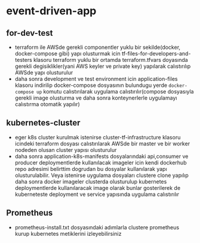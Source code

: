 # event-driven-app
## for-dev-test
- terraform ile AWSde gerekli componentler yuklu bir sekilde(docker, docker-compose gibi) yapı olusturmak icin tf-files-for-developers-and-testers klasoru terraform yuklu bir ortamda terraform.tfvars doyasında gerekli degisiklikler(yani AWS keyler ve private key) yapılarak calıstırılıp AWSde yapı olusturulur
- daha sonra development ve test environment icin application-files klasoru indirilip docker-compose dosyasının bulundugu yerde `docker-compose up` komutu calıstırılarak uygulama calıstırılır(compose dosyasıyla gerekli image olusturma ve daha sonra konteynerlerle uygulamayı calıstırma otomatik yapılır)

## kubernetes-cluster
- eger k8s cluster kurulmak istenirse cluster-tf-infrastructure klasoru icindeki terraform dosyası calıstırılarak AWSde bir master ve bir worker nodeden olusan cluster yapısı olusturulur
- daha sonra application-k8s-manifests dosyalarındaki api,consumer ve producer deploymentlerde kullanılacak imageler icin kendi dockerhub repo adresimi belirttim dogrudan bu dosyalar kullanılarak yapı olusturulabilir. Veya istenirse uygulama dosyaları clustere clone yapılıp daha sonra docker imageler clusterda olusturulup kubernetes deploymentlerde kullanılaracak image olarak bunlar gosterilerek de kuberneteste deployment ve service yapısında uygulama calıstırılır

## Prometheus
- prometheus-install.txt dosyasındaki adımlarla clustere prometheus kurup kubernetes metiklerini izleyebilirsiniz
